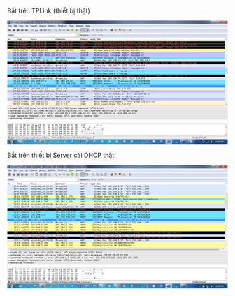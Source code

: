 ﻿Bắt trên TPLink (thiết bị thật)

![](Aspose.Words.771aaf7c-3799-4360-8379-d7fd4c030258.001.png)

Bắt trên thiết bị Server cài DHCP thật:

![](Aspose.Words.771aaf7c-3799-4360-8379-d7fd4c030258.002.png)
